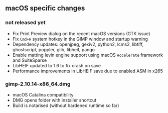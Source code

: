 ## macOS specific changes

### not released yet

- Fix Print Preview dialog on the recent macOS versions (GTK issue)
- Fix `Cmd+H` system hotkey in the GIMP window and startup warning
- Dependency updates: openjpeg, gexiv2, python2, lcms2, libtiff, ghostscript, poppler, glib, libheif, pango
- Enable matting levin engine support using macOS `Accelerate` framework and SuiteSparse
- LibHEIF updated to 1.6 to fix crash on save
- Performance improvements in LibHEIF save due to enabled ASM in x265

### gimp-2.10.14-x86_64.dmg

- macOS Catalina compatibility
- DMG opens folder with installer shortcut
- Build is notarised (without hardened runtime so far)

